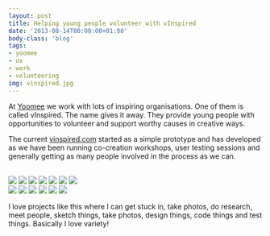 ```yaml
---
layout: post
title: Helping young people volunteer with vInspired
date: '2013-08-14T00:00:00+01:00'
body-class: 'blog'
tags:
- yoomee
- ux
- work
- volunteering
img: vinspired.jpg
---
```

At [Yoomee](http://yoomee.com) we work with lots of inspiring organisations. One of them is called vInspired. The name gives it away. They provide young people with opportunities to volunteer and support worthy causes in creative ways.

The current [vinspired.com](http://vinspired.com) started as a simple prototype and has developed as we have been running co-creation workshops, user testing sessions and generally getting as many people involved in the process as we can.

<br />
<div class="grid wide">
  <div class="col-1-2">
    <img src="{{ site.baseurl }}/downloads/vinspired.jpg"/>
    <img src="{{ site.baseurl }}/downloads/vinspired-1.jpg"/>
    <img src="{{ site.baseurl }}/downloads/vinspired-3.jpg"/>
    <img src="{{ site.baseurl }}/downloads/vinspired-5.jpg"/>
    <img src="{{ site.baseurl }}/downloads/vinspired-7.jpg"/>
    <img src="{{ site.baseurl }}/downloads/vinspired-12.jpg"/>
    <img src="{{ site.baseurl }}/downloads/vinspired-11.jpg"/>
  </div>

  <div class="col-1-2">
  <img src="{{ site.baseurl }}/downloads/vinspired-2.jpg"/>
  <img src="{{ site.baseurl }}/downloads/vinspired-4.jpg"/>
  <img src="{{ site.baseurl }}/downloads/vinspired-9.jpg"/>
  <img src="{{ site.baseurl }}/downloads/vinspired-10.jpg"/>
  <img src="{{ site.baseurl }}/downloads/vinspired-6.jpg"/>
  <img src="{{ site.baseurl }}/downloads/vinspired-8.jpg"/>
  </div>
</div>
<p>I love projects like this where I can get stuck in, take photos, do research, meet people, sketch things, take photos, design things, code things and test things. Basically I love variety!</p>
